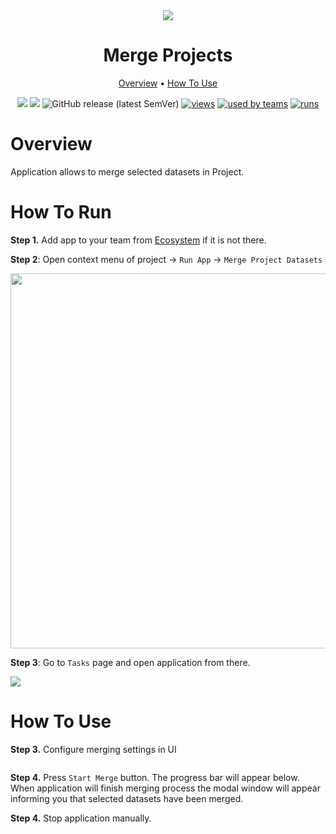 <div align="center" markdown>
<img src="https://i.imgur.com/lKP8ywE.png"/>

# Merge Projects

<p align="center">
  <a href="#Overview">Overview</a> •
  <a href="#How-To-Use">How To Use</a>
</p>


[![](https://img.shields.io/badge/supervisely-ecosystem-brightgreen)](https://ecosystem.supervise.ly/apps/supervisely-ecosystem/merge-project-datasets)
[![](https://img.shields.io/badge/slack-chat-green.svg?logo=slack)](https://supervise.ly/slack)
![GitHub release (latest SemVer)](https://img.shields.io/github/v/release/supervisely-ecosystem/merge-project-datasets)
[![views](https://app.supervise.ly/public/api/v3/ecosystem.counters?repo=supervisely-ecosystem/merge-project-datasets&counter=views&label=views)](https://supervise.ly)
[![used by teams](https://app.supervise.ly/public/api/v3/ecosystem.counters?repo=supervisely-ecosystem/merge-project-datasets&counter=downloads&label=used%20by%20teams)](https://supervise.ly)
[![runs](https://app.supervise.ly/public/api/v3/ecosystem.counters?repo=supervisely-ecosystem/merge-project-datasets&counter=runs&label=runs)](https://supervise.ly)

</div>

# Overview

Application allows to merge selected datasets in Project. 

# How To Run

**Step 1.** Add app to your team from [Ecosystem](https://ecosystem.supervise.ly/apps/merge-project-datasets) if it is not there.

**Step 2**: Open context menu of project -> `Run App` -> `Merge Project Datasets`

<img src="https://i.imgur.com/6ecS2ec.png"  width="600px"/>

**Step 3**: Go to `Tasks` page and open application from there.

<img src="https://i.imgur.com/U1kaHGb.png"/>

# How To Use


**Step 3.** Configure merging settings in UI 
   
<img src="" />

**Step 4.** Press `Start Merge` button. The progress bar will appear below. 
When application will finish merging process the modal window will appear informing you that selected datasets have been merged.

**Step 4.** Stop application manually.
